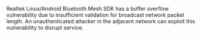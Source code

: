 Realtek Linux/Android Bluetooth Mesh SDK has a buffer overflow vulnerability due to insufficient validation for broadcast network packet length. An unauthenticated attacker in the adjacent network can exploit this vulnerability to disrupt service.